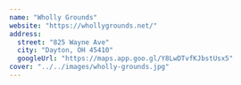 ```yaml
---
name: "Wholly Grounds"
website: "https://whollygrounds.net/"
address:
  street: "825 Wayne Ave"
  city: "Dayton, OH 45410"
  googleUrl: "https://maps.app.goo.gl/Y8LwDTvfKJbstUsx5"
cover: "../../images/wholly-grounds.jpg"
---
```


